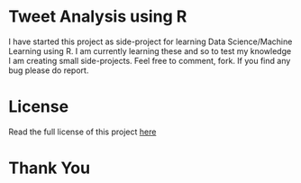 # Tweet Analysis using R
I have started this project as side-project for learning Data Science/Machine Learning using R. I am currently learning these and so to test my knowledge I am creating small side-projects. Feel free to comment, fork. If you find any bug please do report.

# License
Read the full license of this project [here](https://github.com/VivekYadavOfficial/tweetanalysisinR/blob/master/LICENSE)
# Thank You
